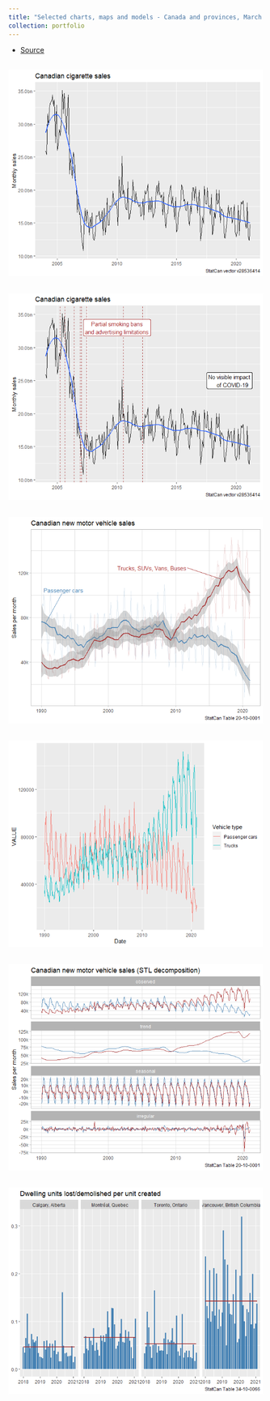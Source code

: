 ```yaml
---
title: "Selected charts, maps and models - Canada and provinces, March 2021 "
collection: portfolio
---
```


* [Source](https://github.com/mountainMath/cansim/blob/master/vignettes/working_with_large_tables.Rmd)

<br/><img src='/images/canadian cigarres monthly sales.png'>  

<br/><img src='/images/Canadian cigarrete sales.png'> 

<br/><img src='/images/Canadian new motor vehicle sales.png'> 

<br/><img src='/images/Evolution vehicle type by passenger cars and trucks.png'> 

<br/><img src='/images/Canadian new motor vehicle sales stl.png'> 

<br/><img src='/images/units lost demolished per unit created.png'> 


